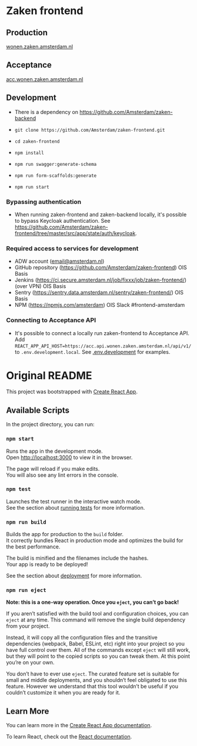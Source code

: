 # Zaken frontend

## Production
[wonen.zaken.amsterdam.nl](https://wonen.zaken.amsterdam.nl)

## Acceptance
[acc.wonen.zaken.amsterdam.nl](https://acc.wonen.zaken.amsterdam.nl)

## Development
- There is a dependency on https://github.com/Amsterdam/zaken-backend

- `git clone https://github.com/Amsterdam/zaken-frontend.git`
- `cd zaken-frontend`
- `npm install`
- `npm run swagger:generate-schema`
- `npm run form-scaffolds:generate`
- `npm run start`

### Bypassing authentication
- When running zaken-frontend and zaken-backend locally, it's possible to bypass Keycloak authentication. See https://github.com/Amsterdam/zaken-frontend/tree/master/src/app/state/auth/keycloak.

### Required access to services for development
- ADW account (email@amsterdam.nl)
- GitHub repository (https://github.com/Amsterdam/zaken-frontend) OIS Basis
- Jenkins (https://ci.secure.amsterdam.nl/job/fixxx/job/zaken-frontend/) (over VPN) OIS Basis
- Sentry (https://sentry.data.amsterdam.nl/sentry/zaken-frontend/) OIS Basis
- NPM (https://npmjs.com/amsterdam) OIS Slack #frontend-amsterdam

### Connecting to Acceptance API
- It's possible to connect a locally run zaken-frontend to Acceptance API. Add `REACT_APP_API_HOST=https://acc.api.wonen.zaken.amsterdam.nl/api/v1/` to `.env.development.local`. See [.env.development](https://github.com/Amsterdam/zaken-frontend/blob/master/.env.development) for examples.

# Original README

This project was bootstrapped with [Create React App](https://github.com/facebook/create-react-app).

## Available Scripts

In the project directory, you can run:

### `npm start`

Runs the app in the development mode.<br />
Open [http://localhost:3000](http://localhost:3000) to view it in the browser.

The page will reload if you make edits.<br />
You will also see any lint errors in the console.

### `npm test`

Launches the test runner in the interactive watch mode.<br />
See the section about [running tests](https://facebook.github.io/create-react-app/docs/running-tests) for more information.

### `npm run build`

Builds the app for production to the `build` folder.<br />
It correctly bundles React in production mode and optimizes the build for the best performance.

The build is minified and the filenames include the hashes.<br />
Your app is ready to be deployed!

See the section about [deployment](https://facebook.github.io/create-react-app/docs/deployment) for more information.

### `npm run eject`

**Note: this is a one-way operation. Once you `eject`, you can’t go back!**

If you aren’t satisfied with the build tool and configuration choices, you can `eject` at any time. This command will remove the single build dependency from your project.

Instead, it will copy all the configuration files and the transitive dependencies (webpack, Babel, ESLint, etc) right into your project so you have full control over them. All of the commands except `eject` will still work, but they will point to the copied scripts so you can tweak them. At this point you’re on your own.

You don’t have to ever use `eject`. The curated feature set is suitable for small and middle deployments, and you shouldn’t feel obligated to use this feature. However we understand that this tool wouldn’t be useful if you couldn’t customize it when you are ready for it.

## Learn More

You can learn more in the [Create React App documentation](https://facebook.github.io/create-react-app/docs/getting-started).

To learn React, check out the [React documentation](https://reactjs.org/).
